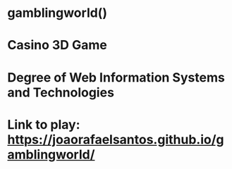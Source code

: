# gamblingworld()
# Casino 3D Game 
# Degree of Web Information Systems and Technologies
# Link to play: https://joaorafaelsantos.github.io/gamblingworld/

